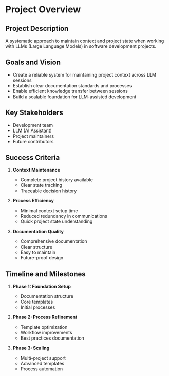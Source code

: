 # Project Overview

## Project Description

A systematic approach to maintain context and project state when working with LLMs (Large Language Models) in software development projects.

## Goals and Vision

- Create a reliable system for maintaining project context across LLM sessions
- Establish clear documentation standards and processes
- Enable efficient knowledge transfer between sessions
- Build a scalable foundation for LLM-assisted development

## Key Stakeholders

- Development team
- LLM (AI Assistant)
- Project maintainers
- Future contributors

## Success Criteria

1. **Context Maintenance**

   - Complete project history available
   - Clear state tracking
   - Traceable decision history

2. **Process Efficiency**

   - Minimal context setup time
   - Reduced redundancy in communications
   - Quick project state understanding

3. **Documentation Quality**
   - Comprehensive documentation
   - Clear structure
   - Easy to maintain
   - Future-proof design

## Timeline and Milestones

1. **Phase 1: Foundation Setup**

   - Documentation structure
   - Core templates
   - Initial processes

2. **Phase 2: Process Refinement**

   - Template optimization
   - Workflow improvements
   - Best practices documentation

3. **Phase 3: Scaling**
   - Multi-project support
   - Advanced templates
   - Process automation
